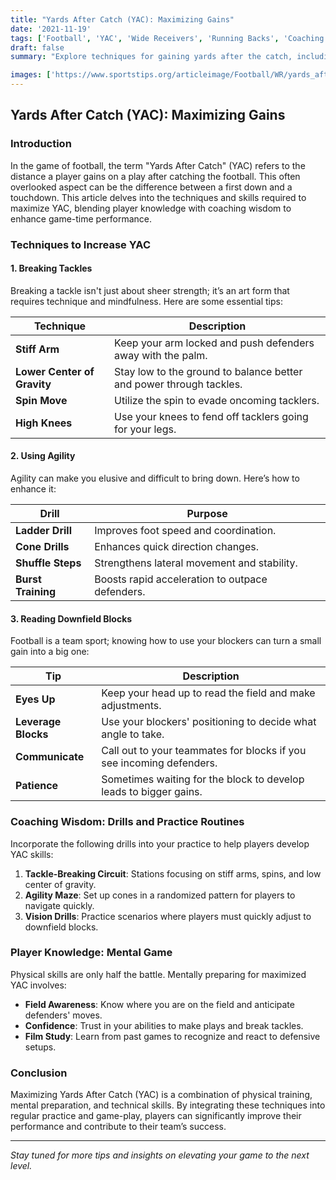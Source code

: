 ```yaml
---
title: "Yards After Catch (YAC): Maximizing Gains"
date: '2021-11-19'
tags: ['Football', 'YAC', 'Wide Receivers', 'Running Backs', 'Coaching', 'Skills Development', 'Agility', 'Tackling', 'Offense']
draft: false
summary: "Explore techniques for gaining yards after the catch, including breaking tackles, using agility, and reading downfield blocks."

images: ['https://www.sportstips.org/articleimage/Football/WR/yards_after_catch_yac_maximizing_gains.webp']
---
```


## Yards After Catch (YAC): Maximizing Gains

### Introduction

In the game of football, the term "Yards After Catch" (YAC) refers to the distance a player gains on a play after catching the football. This often overlooked aspect can be the difference between a first down and a touchdown. This article delves into the techniques and skills required to maximize YAC, blending player knowledge with coaching wisdom to enhance game-time performance.

### Techniques to Increase YAC

#### 1. Breaking Tackles

Breaking a tackle isn't just about sheer strength; it’s an art form that requires technique and mindfulness. Here are some essential tips:

| Technique       | Description                                              |
|-----------------|----------------------------------------------------------|
| **Stiff Arm**   | Keep your arm locked and push defenders away with the palm.|
| **Lower Center of Gravity** | Stay low to the ground to balance better and power through tackles.|
| **Spin Move**   | Utilize the spin to evade oncoming tacklers.              |
| **High Knees**  | Use your knees to fend off tacklers going for your legs.  |

#### 2. Using Agility

Agility can make you elusive and difficult to bring down. Here’s how to enhance it:

| Drill                  | Purpose                                                     |
|------------------------|-------------------------------------------------------------|
| **Ladder Drill**       | Improves foot speed and coordination.                       |
| **Cone Drills**        | Enhances quick direction changes.                           |
| **Shuffle Steps**      | Strengthens lateral movement and stability.                  |
| **Burst Training**     | Boosts rapid acceleration to outpace defenders.             |

#### 3. Reading Downfield Blocks

Football is a team sport; knowing how to use your blockers can turn a small gain into a big one:

| Tip                                | Description                                                                 |
|------------------------------------|-----------------------------------------------------------------------------|
| **Eyes Up**                        | Keep your head up to read the field and make adjustments.                   |
| **Leverage Blocks**                | Use your blockers' positioning to decide what angle to take.                |
| **Communicate**                    | Call out to your teammates for blocks if you see incoming defenders.         |
| **Patience**                       | Sometimes waiting for the block to develop leads to bigger gains.           |

### Coaching Wisdom: Drills and Practice Routines

Incorporate the following drills into your practice to help players develop YAC skills:

1. **Tackle-Breaking Circuit**: Stations focusing on stiff arms, spins, and low center of gravity.
2. **Agility Maze**: Set up cones in a randomized pattern for players to navigate quickly.
3. **Vision Drills**: Practice scenarios where players must quickly adjust to downfield blocks.

### Player Knowledge: Mental Game

Physical skills are only half the battle. Mentally preparing for maximized YAC involves:

- **Field Awareness**: Know where you are on the field and anticipate defenders' moves.
- **Confidence**: Trust in your abilities to make plays and break tackles.
- **Film Study**: Learn from past games to recognize and react to defensive setups.

### Conclusion

Maximizing Yards After Catch (YAC) is a combination of physical training, mental preparation, and technical skills. By integrating these techniques into regular practice and game-play, players can significantly improve their performance and contribute to their team’s success.

---

*Stay tuned for more tips and insights on elevating your game to the next level.*
```